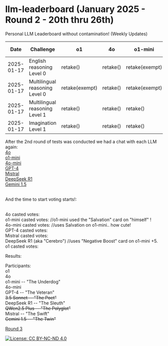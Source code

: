 # llm-leaderboard  (January 2025 - Round 2 - 20th thru 26th)
Personal LLM Leaderboard without contamination! (Weekly Updates)

| Date       | Challenge                         | o1               | 4o           | o1-mini            | 4o-mini         | GPT-4            | 3.5 Sonnet        | DeepSeek(R1)    | Mistral             |
|------------|-----------------------------------|------------------|--------------|--------------------|-----------------|------------------|-------------------|-----------------|---------------------|
| 2025-01-17 | English reasoning Level 0         |   retake()       |   retake()   |   retake(exempt)   |    retake()     |   retake(exempt) |   retake(exempt)  |   retake()      |   retake()          |
| 2025-01-17 | Multilingual reasoning Level 0    |   retake(exempt) |   retake()   |   retake(exempt)   |    retake()     |   retake()       |   retake()        |   retake()      |   retake()          |
| 2025-01-17 | Multilingual reasoning Level 1    |   retake()       |   retake()   |   retake()         |    retake()     |   retake()       |   retake()        |   retake()      |   retake()          |
| 2025-01-17 | Imagination Level 1               |   retake()       |   retake()   |   retake()         |    retake()     |   retake()       |   retake()        |   retake()      |   retake()          |


After the 2nd round of tests was conducted we had a chat with each LLM again:<br>
    [4o]()<br>
    [o1-mini]()<br>
    [4o-mini]()<br>
    [GPT-4]()<br>
    [Mistral]()<br>
    [DeepSeek R1]()<br>
    [Gemini 1.5]()<br><br>

And the time to start voting starts!:<br><br>

4o casted votes:  <br>
o1-mini casted votes: //o1-mini used the "Salvation" card on "himself" ! <br>
4o-mini casted votes: //uses Salvation on o1-mini.. how cute! <br>
GPT-4 casted votes: <br>
Mistral casted votes:<br>
DeepSeek R1 (aka "Cerebro") //uses "Negative Boost" card on o1-mini +5.  <br>
o1 casted votes: <br>

Results:<br>

Participants:<br>
o1<br>
4o<br>
o1-mini -- "The Underdog"<br>
4o-mini<br>
GPT-4 -- "The Veteran"<br>
<strike>3.5 Sonnet -- "The Poet"</strike><br>
DeepSeek R1 -- "The Sleuth"<br>
<strike>QWen2.5 Plus -- "The Polyglot"</strike><br>
Mistral -- "The Swift"<br>
<strike>Gemini 1.5 -- "The Twin"</strike><br>

[Round 3](https://github.com/dpittaluga76/llm-leaderboard/main/ROUND3.md)

[![License: CC BY-NC-ND 4.0](https://img.shields.io/badge/License-CC%20BY--NC--ND%204.0-lightgrey.svg)](https://creativecommons.org/licenses/by-nc-nd/4.0/)
